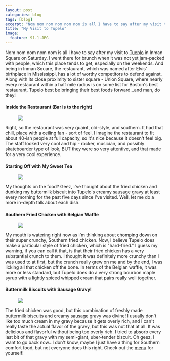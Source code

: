 ```yaml
---
layout: post
categories: blog
tags: [blog]
excerpt: "Nom nom nom nom nom nom is all I have to say after my visit to Tupelo in Inman Square on Saturday.  I went there for brunch when it was not yet jam-packed with people, but this place certainly gets that way for dinner, especially on the weekends. "
title: "My Visit to Tupelo"
image:
  feature: 91-1.JPG
---
```


Nom nom nom nom nom is all I have to say after my visit to [Tueplo](http://tupelo02139.com/) in Inman Square on Saturday.  I went there for brunch when it was not yet jam-packed with people, which this place tends to get, especially on the weekends.  And being in Inman Square, the restaurant, which was named after Elvis' birthplace in Mississippi, has a lot of worthy competitors to defend against. Along with its close proximity to sister square - Union Square, where nearly every restaurant within a half mile radius is on some list for Boston's best restaurant, Tupelo best be bringing their best foods forward...and man, do they! 

#### Inside the Restaurant (Bar is to the right)
<figure> <img src='/images/91-2.jpg'> </figure>

Right, so the restaurant was very quaint, old-style, and southern.  It had that chill, place with a ceiling fan - sort of feel.  I imagine the restaurant to fit about 40-ish people at full capacity, so it's nice because it doesn't feel big.  The staff looked very cool and hip - rocker, musician, and possibly skateboarder type of look, BUT they were so very attentive, and that made for a very cool experience.  

#### Starting Off with My Sweet Tea
<figure> <img src='/images/91-3.jpg'> </figure>

My thoughts on the food?  Geez, I've thought about the fried chicken and dunking my buttermilk biscuit into Tupelo's creamy sausage gravy at least every morning for the past five days since I've visited.  Well, let me do a more in-depth talk about each dish.

#### Southern Fried Chicken with Belgian Waffle
<figure> <img src='/images/91-4.jpg'> </figure>

My mouth is watering right now as I'm thinking about chomping down on their super crunchy, Southern fried chicken.  Now, I believe Tupelo does make a particular style of fried chicken, which is "hard-fried."  I guess my warning, if you can call it that, is that their fried chicken has a very substantial crunch to them.  I thought it was definitely more crunchy than I was used to at first, but the crunch really grew on me and by the end, I was licking all that chicken off the bone.  In terms of the Belgian waffle, it was more or less standard, but Tupelo does do a very strong bourbon maple syrup with a lightly spiced whipped cream that pairs really well together.


#### Buttermilk Biscuits with Sausage Gravy!  
<figure> <img src='/images/91-5.jpg'> </figure>

The fried chicken was good, but this combination of freshly made buttermilk biscuits and creamy sausage gravy was divine!  I usually don't like too much cream in my gravy because it gets overly rich, and I can't really taste the actual flavor of the gravy, but this was not that at all.  It was delicious and flavorful without being too overly rich.  I tried to absorb every last bit of that gravy with my semi-giant, uber-tender biscuit.  Oh geez, I want to go back now...I don't know, maybe I just have a thing for Southern comfort food, but not everyone does this right.  Check out the [menu](http://tupelo02139.com/menus/brunch-2/) for yourself!